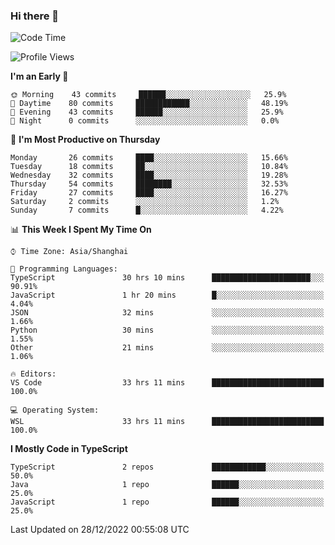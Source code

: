 ### Hi there 👋

<!--
**waynelwz/waynelwz** is a ✨ _special_ ✨ repository because its `README.md` (this file) appears on your GitHub profile.

Here are some ideas to get you started:

- 🔭 I’m currently working on ...
- 🌱 I’m currently learning ...
- 👯 I’m looking to collaborate on ...
- 🤔 I’m looking for help with ...
- 💬 Ask me about ...
- 📫 How to reach me: ...
- 😄 Pronouns: ...
- ⚡ Fun fact: ...
-->

<!--START_SECTION:waka-->
![Code Time](http://img.shields.io/badge/Code%20Time-876%20hrs%2022%20mins-blue)

![Profile Views](http://img.shields.io/badge/Profile%20Views-0-blue)

**I'm an Early 🐤** 

```text
🌞 Morning    43 commits     ██████░░░░░░░░░░░░░░░░░░░   25.9% 
🌆 Daytime    80 commits     ████████████░░░░░░░░░░░░░   48.19% 
🌃 Evening    43 commits     ██████░░░░░░░░░░░░░░░░░░░   25.9% 
🌙 Night      0 commits      ░░░░░░░░░░░░░░░░░░░░░░░░░   0.0%

```
📅 **I'm Most Productive on Thursday** 

```text
Monday       26 commits     ████░░░░░░░░░░░░░░░░░░░░░   15.66% 
Tuesday      18 commits     ██░░░░░░░░░░░░░░░░░░░░░░░   10.84% 
Wednesday    32 commits     ████░░░░░░░░░░░░░░░░░░░░░   19.28% 
Thursday     54 commits     ████████░░░░░░░░░░░░░░░░░   32.53% 
Friday       27 commits     ████░░░░░░░░░░░░░░░░░░░░░   16.27% 
Saturday     2 commits      ░░░░░░░░░░░░░░░░░░░░░░░░░   1.2% 
Sunday       7 commits      █░░░░░░░░░░░░░░░░░░░░░░░░   4.22%

```


📊 **This Week I Spent My Time On** 

```text
⌚︎ Time Zone: Asia/Shanghai

💬 Programming Languages: 
TypeScript               30 hrs 10 mins      ██████████████████████░░░   90.91% 
JavaScript               1 hr 20 mins        █░░░░░░░░░░░░░░░░░░░░░░░░   4.04% 
JSON                     32 mins             ░░░░░░░░░░░░░░░░░░░░░░░░░   1.66% 
Python                   30 mins             ░░░░░░░░░░░░░░░░░░░░░░░░░   1.55% 
Other                    21 mins             ░░░░░░░░░░░░░░░░░░░░░░░░░   1.06%

🔥 Editors: 
VS Code                  33 hrs 11 mins      █████████████████████████   100.0%

💻 Operating System: 
WSL                      33 hrs 11 mins      █████████████████████████   100.0%

```

**I Mostly Code in TypeScript** 

```text
TypeScript               2 repos             ████████████░░░░░░░░░░░░░   50.0% 
Java                     1 repo              ██████░░░░░░░░░░░░░░░░░░░   25.0% 
JavaScript               1 repo              ██████░░░░░░░░░░░░░░░░░░░   25.0%

```



 Last Updated on 28/12/2022 00:55:08 UTC
<!--END_SECTION:waka-->
